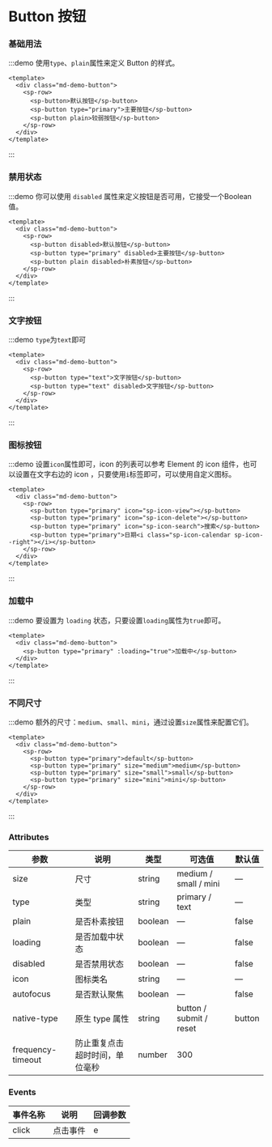 # Button 按钮

### 基础用法

:::demo 使用`type`、`plain`属性来定义 Button 的样式。
```vue
<template>
  <div class="md-demo-button">
    <sp-row>
      <sp-button>默认按钮</sp-button>
      <sp-button type="primary">主要按钮</sp-button>
      <sp-button plain>较弱按钮</sp-button>
    </sp-row>
  </div>
</template>
```
:::


### 禁用状态

:::demo 你可以使用 `disabled` 属性来定义按钮是否可用，它接受一个Boolean值。
```vue
<template>
  <div class="md-demo-button">
    <sp-row>
      <sp-button disabled>默认按钮</sp-button>
      <sp-button type="primary" disabled>主要按钮</sp-button>
      <sp-button plain disabled>朴素按钮</sp-button>
    </sp-row>
  </div>
</template>
```
:::


### 文字按钮

:::demo `type`为`text`即可
```vue
<template>
  <div class="md-demo-button">
    <sp-row>
      <sp-button type="text">文字按钮</sp-button>
      <sp-button type="text" disabled>文字按钮</sp-button>
    </sp-row>
  </div>
</template>
```
:::


### 图标按钮

:::demo 设置`icon`属性即可，icon 的列表可以参考 Element 的 icon 组件，也可以设置在文字右边的 icon ，只要使用`i`标签即可，可以使用自定义图标。
```vue
<template>
  <div class="md-demo-button">
    <sp-row>
      <sp-button type="primary" icon="sp-icon-view"></sp-button>
      <sp-button type="primary" icon="sp-icon-delete"></sp-button>
      <sp-button type="primary" icon="sp-icon-search">搜索</sp-button>
      <sp-button type="primary">日期<i class="sp-icon-calendar sp-icon--right"></i></sp-button>
    </sp-row>
  </div>
</template>
```
:::

### 加载中

:::demo 要设置为 `loading` 状态，只要设置`loading`属性为`true`即可。
```vue
<template>
  <div class="md-demo-button">
    <sp-button type="primary" :loading="true">加载中</sp-button>
  </div>
</template>
```
:::


### 不同尺寸

:::demo 额外的尺寸：`medium`、`small`、`mini`，通过设置`size`属性来配置它们。
```vue
<template>
  <div class="md-demo-button">
    <sp-row>
      <sp-button type="primary">default</sp-button>
      <sp-button type="primary" size="medium">medium</sp-button>
      <sp-button type="primary" size="small">small</sp-button>
      <sp-button type="primary" size="mini">mini</sp-button>
    </sp-row>
  </div>
</template>
```
:::

### Attributes
| 参数      | 说明    | 类型      | 可选值       | 默认值   |
|---------- |-------- |---------- |-------------  |-------- |
| size     | 尺寸   | string  |   medium / small / mini            |    —     |
| type     | 类型   | string    |   primary / text |     —    |
| plain     | 是否朴素按钮   | boolean    | — | false   |
| loading     | 是否加载中状态   | boolean    | — | false   |
| disabled  | 是否禁用状态    | boolean   | —   | false   |
| icon  | 图标类名 | string   |  —  |  —  |
| autofocus  | 是否默认聚焦 | boolean   |  —  |  false  |
| native-type | 原生 type 属性 | string | button / submit / reset | button |
| frequency-timeout | 防止重复点击超时时间，单位毫秒 | number | 300 |

### Events
| 事件名称      | 说明    | 回调参数      |
|---------- |-------- |---------- |
| click  | 点击事件 | e |

<style>
  .components--main {
    .md-demo-button .sp-row .sp-button{
      margin-left: 10px;
      margin-bottom: 10px;
    }
    .md-demo-button .sp-icon--right {
      margin-left: 5px;
    }
  }
</style>